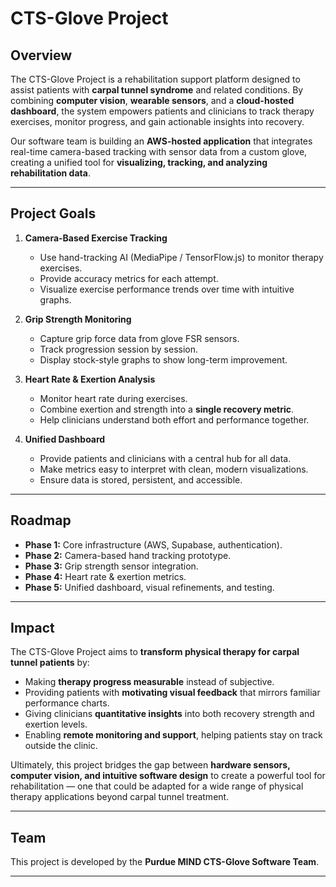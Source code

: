 # CTS-Glove Project 

## Overview  
The CTS-Glove Project is a rehabilitation support platform designed to assist patients with **carpal tunnel syndrome** and related conditions. By combining **computer vision**, **wearable sensors**, and a **cloud-hosted dashboard**, the system empowers patients and clinicians to track therapy exercises, monitor progress, and gain actionable insights into recovery.  

Our software team is building an **AWS-hosted application** that integrates real-time camera-based tracking with sensor data from a custom glove, creating a unified tool for **visualizing, tracking, and analyzing rehabilitation data**.  

---

## Project Goals  

1. **Camera-Based Exercise Tracking**  
   - Use hand-tracking AI (MediaPipe / TensorFlow.js) to monitor therapy exercises.  
   - Provide accuracy metrics for each attempt.  
   - Visualize exercise performance trends over time with intuitive graphs.  

2. **Grip Strength Monitoring**  
   - Capture grip force data from glove FSR sensors.  
   - Track progression session by session.  
   - Display stock-style graphs to show long-term improvement.  

3. **Heart Rate & Exertion Analysis**  
   - Monitor heart rate during exercises.  
   - Combine exertion and strength into a **single recovery metric**.  
   - Help clinicians understand both effort and performance together.  

4. **Unified Dashboard**  
   - Provide patients and clinicians with a central hub for all data.  
   - Make metrics easy to interpret with clean, modern visualizations.  
   - Ensure data is stored, persistent, and accessible.  

---

## Roadmap  

- **Phase 1:** Core infrastructure (AWS, Supabase, authentication).  
- **Phase 2:** Camera-based hand tracking prototype.  
- **Phase 3:** Grip strength sensor integration.  
- **Phase 4:** Heart rate & exertion metrics.  
- **Phase 5:** Unified dashboard, visual refinements, and testing.  

---

## Impact  

The CTS-Glove Project aims to **transform physical therapy for carpal tunnel patients** by:  
- Making **therapy progress measurable** instead of subjective.  
- Providing patients with **motivating visual feedback** that mirrors familiar performance charts.  
- Giving clinicians **quantitative insights** into both recovery strength and exertion levels.  
- Enabling **remote monitoring and support**, helping patients stay on track outside the clinic.  

Ultimately, this project bridges the gap between **hardware sensors, computer vision, and intuitive software design** to create a powerful tool for rehabilitation — one that could be adapted for a wide range of physical therapy applications beyond carpal tunnel treatment.  

---

## Team  

This project is developed by the **Purdue MIND CTS-Glove Software Team**.  

---  
